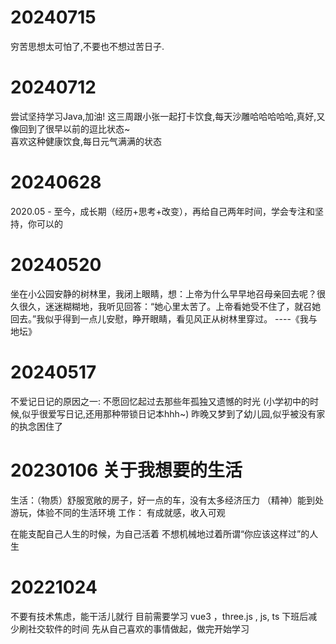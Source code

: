 # 20240715
穷苦思想太可怕了,不要也不想过苦日子.
# 20240712
尝试坚持学习Java,加油!
这三周跟小张一起打卡饮食,每天沙雕哈哈哈哈哈,真好,又像回到了很早以前的逗比状态~  
喜欢这种健康饮食,每日元气满满的状态
# 20240628
2020.05 - 至今，成长期（经历+思考+改变），再给自己两年时间，学会专注和坚持，你可以的
# 20240520
坐在小公园安静的树林里，我闭上眼睛，想：上帝为什么早早地召母亲回去呢？很久很久，迷迷糊糊地，我听见回答：“她心里太苦了。上帝看她受不住了，就召她回去。”我似乎得到一点儿安慰，睁开眼睛，看见风正从树林里穿过。  ----《我与地坛》
# 20240517
不爱记日记的原因之一: 不愿回忆起过去那些年孤独又遗憾的时光 (小学初中的时候,似乎很爱写日记,还用那种带锁日记本hhh~)
昨晚又梦到了幼儿园,似乎被没有家的执念困住了
# 20230106  关于我想要的生活
生活：（物质）舒服宽敞的房子，好一点的车，没有太多经济压力    （精神）能到处游玩，体验不同的生活环境
工作： 有成就感，收入可观

在能支配自己人生的时候，为自己活着         不想机械地过着所谓“你应该这样过”的人生
# 20221024  
不要有技术焦虑，能干活儿就行
目前需要学习 vue3 ，three.js , js, ts
下班后减少刷社交软件的时间
先从自己喜欢的事情做起，做完开始学习